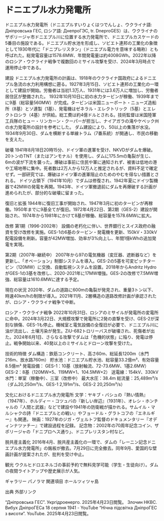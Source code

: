 # ドニエプル水力発電所

ドニエプル水力発電所（ドニエプルすいりょくはつでんしょ、ウクライナ語: Дніпровська ГЕС, ロシア語: ДнепроГЭС, tr. DneproGES）は、ウクライナのザポリージャ市ドニエプル川に位置する水力発電所で、ドニエプルカスケードの5番目の施設である。ドニエプル貯水池を形成し、ソビエト連邦の工業化の象徴として1930年代に「ドニプレリスタン」（ドニエプル電力を意味する略称）とも呼ばれた。総発電容量は1578.6MW、年間発電量は約4008GWh。2022年以降のロシア・ウクライナ戦争で複数回のミサイル攻撃を受け、2024年3月時点で運用停止中である。

建設
ドニエプル水力発電所の計画は、1918年のウクライナ国政府によるドニエプル急流の水力利用構想に遡る。1927年3月15日、ソビエト連邦の工業化の一環として建設が開始。労働者は当初1.3万人、1931年には3.6万人に増加し、労働者居住区が整備された。
1932年10月10日に初の水力タービンが稼働、1939年までに9基（総容量560MW）が完成。タービンは米国ニューポート・ニューズ造船所（8基）とソ連製（1基）、発電機はゼネラル・エレクトリック（5基）とエレクトロシラ（4基）が供給。総工費は約4億ドルとされる。技術監督は米国陸軍工兵隊のヒュー・リンカーン・クーパーが担当し、ナイアガラの滝やケベック州の水力発電所の設計を参考にした。
ダム建設により、50以上の集落が水没。1934年9月30日、ダムを横断する単線トラム（7番系統）が開通し、市民の移動を支えた。

破壊
1941年8月18日20時15分、ドイツ軍の進軍を受け、NKVDがダムを爆破。20トンのTNT（またはアンモナル）を使用し、ダムに175.5mの亀裂が生じ、6mの波が下流を襲った。爆破は事前に住民や軍に通知されず、被害は低地の港や工場地帯に集中。死者数は2万人から12万人と推定されるが、資料不足で確定せず。一部研究では、爆破はドイツ軍の進軍阻止のためのやむを得ない措置とされる。
ドイツ占領下（1941年10月）でダムは修復され、1942年夏にドイツ製機器で42MWの発電を再開。1943年、ドイツ軍撤退前にダムを再爆破する計画が進められたが、部分的な破壊に留まった。

復旧と拡張
1944年に復旧工事が開始され、1947年3月に初のタービンが再稼働。1950年までに9基全てが復旧。1972年4月22日、第2期（GES-2）建設が開始され、1974年から1981年にかけて8基が稼働、総容量を1578.6MWに拡大。

改修
第1期（1996-2002年）
設備の老朽化に伴い、世界銀行とスイス政府の融資を受け改修を実施。GES-1の6基のタービン・発電機を更新、150kV・330kV配電設備を刷新。容量が42MW増加、効率が3%向上し、年間1億kWhの追加発電を実現。

第2期（2007年-継続中）
2007年から97の電気機器（変圧器、遮断器など）を更新し、「オベーション」制御システムを導入。GES-2の5基を可変ピッチタービン（120MW）に交換、自動監視システムを設置。2018年からAndritz HydroがGES-1の3基を改修し、2020-2021年に17MW増強。GES-2の改修で7.5MW増強、総容量は1610.6MWに達する予定。

現在の状況
2020年、ダムの道路に600mの亀裂が発見され、重量3トン以下、時速40km/hの制限が導入。2021年11月、2層構造の道路改修計画が承認されたが、ロシア・ウクライナ戦争で中断。

ロシア・ウクライナ戦争
2022年10月31日、ロシアのミサイルが発電所の変電所に命中。2024年3月22日、大規模攻撃で発電所に2発の直撃を受け、GES-2が深刻な損傷、GES-1も停止。機械室と電気設備の全復旧が必要で、ドニエプル川に油が流出し、土壌汚染が発生。ZiU-682トロリーバスが破壊され、死傷者が出た。2024年6月1日、さらなる攻撃でダムは「危機的状態」に陥り、発電は停止。戦争開始以来、40発以上のミサイルとドローン攻撃を受けた。

技術的特徴
ダム構造：鉄筋コンクリート、高さ60m、総延長1200m（水門216m、放水路760m）
貯水池：ドニエプル貯水池、総容量33.2億m³、有効容量8.5億m³
発電設備：
GES-1：10基（放射軸流、72-73.6MW、1基2.6MW）
GES-2：8基（120MW×5、119MW×1、104.5MW×2）
送電線：154kV、330kV
水門：単室（稼働中）、三室（改修中）
最大水圧：38.4m
総流量：25,489m³/s（ダム20,250m³/s、GES-1 2,191m³/s、GES-2 20,250m³/s）

文化におけるドニエプル水力発電所
文学：ヤキブ・バシュの『熱い情熱』（1947年）、ホルディー・コツュバの『新しい岸辺』（1931年）、オレシ・ホンチャルの『人間と武器』などで建設や1941年の防衛戦が描かれる。サムイル・マルシャクの詩『ドニエプルとの戦い』やフョードル・グラトコフの『エネルギー』も関連。
映画：1927年のジガ・ヴェルトフ監督のドキュメンタリー『オディンナツァチー』で建設過程を記録。
記念物：2002年の70周年記念コイン、ザポリージャの「ドニプロヘス通り」、ドニプレリスタン村など。

脱共産主義化
2016年4月、脱共産主義化の一環で、ダムの「レーニン記念ドニエプル水力発電所」の銘板が撤去。7月29日に完全撤去。同年9月、愛国的な壁画計画が提案されたが、批判を受け中止。

観光
ウクルヒドロエネルゴの事前予約で無料見学可能（学生・生徒向け）。ダムの夜間ライトアップや歴史展示が人気。

ギャラリー
パノラマ
関連項目
ホールツィツャ島

出典
外部リンク

“Дніпровська ГЕС”. Укргідроенерго. 2025年4月23日閲覧。
Злочин НКВС. Вибух ДніпроГЕСа 18 серпня 1941 - YouTube
“Нічна підсвітка ДніпроГЕС з висоти”. YouTube. 2025年4月23日閲覧。